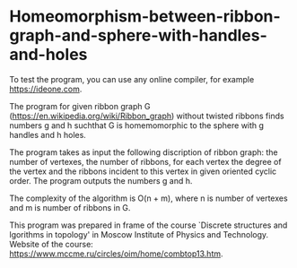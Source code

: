 # Homeomorphism-between-ribbon-graph-and-sphere-with-handles-and-holes
To test the program, you can use any online compiler, for example https://ideone.com.

The program for given ribbon graph G (https://en.wikipedia.org/wiki/Ribbon_graph) without twisted ribbons finds numbers g and h suchthat G is homemomorphic to the sphere with g handles and h holes.

The program takes as input the following discription of ribbon graph: the number of vertexes, the number of ribbons, for each vertex the degree of the vertex and the ribbons incident to this vertex in given oriented cyclic order. The program outputs the numbers g and h.  

The complexity of the algorithm is O(n + m), where n is number of vertexes and m is number of ribbons in G.

This program was prepared in frame of the course `Discrete structures and lgorithms in topology' in Moscow Institute of Physics and Technology. Website of the course: https://www.mccme.ru/circles/oim/home/combtop13.htm.